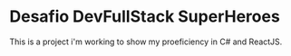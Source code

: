 # Desafio DevFullStack SuperHeroes
 This is a project i'm working to show my proeficiency in C# and ReactJS.
